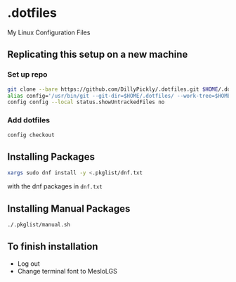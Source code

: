 # .dotfiles
My Linux Configuration Files

## Replicating this setup on a new machine

### Set up repo 
``` bash
git clone --bare https://github.com/DillyPickly/.dotfiles.git $HOME/.dotfiles
alias config='/usr/bin/git --git-dir=$HOME/.dotfiles/ --work-tree=$HOME'
config config --local status.showUntrackedFiles no
```

### Add dotfiles
``` bash
config checkout
```
  
## Installing Packages
``` bash
xargs sudo dnf install -y <.pkglist/dnf.txt
```
with the dnf packages in  `dnf.txt` 

## Installing Manual Packages
``` bash
./.pkglist/manual.sh
```

## To finish installation 
 - Log out
 - Change terminal font to MesloLGS
